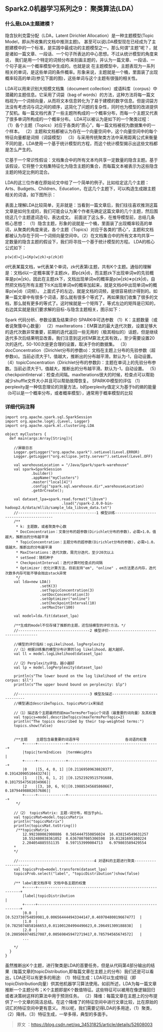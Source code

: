 ## Spark2.0机器学习系列之9： 聚类算法(LDA）

### 什么是LDA主题建模？

隐含狄利克雷分配（LDA，Latent Dirichlet Allocation）是一种主题模型(Topic Model，即从所收集的文档中推测主题)。 甚至可以说LDA模型现在已经成为了主题建模中的一个标准，是实践中最成功的主题模型之一。那么何谓“主题”呢？，就是诸如一篇文章、一段话、一个句子所表达的中心思想。不过从统计模型的角度来说， 我们是用一个特定的词频分布来刻画主题的，并认为一篇文章、一段话、一个句子是从一个概率模型中生成的。也就是说 在主题模型中，主题表现为一系列相关的单词，是这些单词的条件概率。形象来说，主题就是一个桶，里面装了出现概率较高的单词(参见下面的图)，这些单词与这个主题有很强的相关性。

LDA可以用来识别大规模文档集（document collection）或语料库（corpus）中潜藏的主题信息。它采用了词袋（bag of words）的方法，这种方法将每一篇文档视为一个词频向量，从而将文本信息转化为了易于建模的数字信息。但是词袋方法没有考虑词与词之间的顺序，这简化了问题的复杂性，同时也为模型的改进提供了契机。每一篇文档代表了一些主题所构成的一个概率分布，而每一个主题又代表了很多单词所构成的一个概率分布。 
LDA可以被认为是如下的一个聚类过程： 
（1）各个主题（Topics）对应于各类的“质心”，每一篇文档被视为数据集中的一个样本。 
（2）主题和文档都被认为存在一个向量空间中，这个向量空间中的每个特征向量都是词频（词袋模型） 
（3）与采用传统聚类方法中采用距离公式来衡量不同的是，LDA使用一个基于统计模型的方程，而这个统计模型揭示出这些文档都是怎么产生的。

它基于一个常识性假设：文档集合中的所有文本均共享一定数量的隐含主题。基于该假设，它将整个文档集特征化为隐含主题的集合，而每篇文本被表示为这些隐含主题的特定比例的混合。

LDA的这三位作者在原始论文中给了一个简单的例子。比如给定这几个主题：Arts、Budgets、Children、Education，在这几个主题下，可以构造生成跟主题相关的词语，如下图所示： 

表面上理解LDA比较简单，无非就是：当看到一篇文章后，我们往往喜欢推测这篇文章是如何生成的，我们可能会认为某个作者先确定这篇文章的几个主题，然后围绕这几个主题遣词造句，表达成文。 
前面说了这么多，在推导模型前，总结几条核心思想： 
（1）隐含主题，形象的说就是一个桶，里面装了出现概率较高的单词，从聚类的角度来说，各个主题（Topics）对应于各类的“质心”，主题和文档都被认为存在于同一个词频向量空间中。（2）在文档集合中的所有文本均共享一定数量的隐含主题的假设下，我们将寻找一个基于统计模型的方程。 
LDA的核心公式如下：

```
p(w|d)=∑i=1Kp(w|zk)∗p(zk|d)
``` 
d代表某篇文档，w代表某个单词，zk代表第i主题，共有K个主题。通俗的理解是：文档d以一定概率属于主题zk，即p(zk|d)，而主题zk下出现单词w的先验概率是p(w|zk)，因此在主题zk下，文档出现单词w的概率是p(w|zk)∗p(zk|d)，自然把文档在所有主题下ti:K出现单词w的概率加起来，就是文档d中出现单词w的概率p(w|d)（词频）。 
上面式子的左边，就是文档的词频，是很容易统计得到的。如果一篇文章中有很多个词语，那么就有很多个等式了。再如果我们收集了很多的文档，那么就有更多的等式了。这时候就是一个矩阵了，等式左边的矩阵是已知的，右边其实就是我们要求解的目标-与隐含主题相关，图示如下： 

Spark 代码分析、参数设置及结果评价
 SPARK中可选参数 
 （1）K：主题数量（或者说聚簇中心数量） 
 （2）maxIterations：EM算法的最大迭代次数，设置足够大的迭代次数非常重要，前期的迭代返回一些无用的（极其相似的）话题，但是继续迭代多次后结果明显改善。我们注意到这对EM算法尤其有效。，至少需要设置20次的迭代，50-100次是更合理的设置，取决于你的数据集。 
 （3）docConcentration（Dirichlet分布的参数α)：文档在主题上分布的先验参数（超参数α)。当前必须大于1，值越大，推断出的分布越平滑。默认为-1，自动设置。 
 （4）topicConcentration（Dirichlet分布的参数β)：主题在单词上的先验分布参数。当前必须大于1，值越大，推断出的分布越平滑。默认为-1，自动设置。 
 （5）checkpointInterval：检查点间隔。maxIterations很大的时候，检查点可以帮助减少shuffle文件大小并且可以帮助故障恢复。 
 SPARK中模型的评估 
（1）perplexity是一种信息理论的测量方法，b的perplexity值定义为基于b的熵的能量（b可以是一个概率分布，或者概率模型），通常用于概率模型的比较
  
  ### 详细代码注释
  
```
import org.apache.spark.sql.SparkSession
import org.apache.log4j.{Level, Logger}
import org.apache.spark.ml.clustering.LDA

object myClusters {
  def main(args:Array[String]){

    //屏蔽日志
    Logger.getLogger("org.apache.spark").setLevel(Level.ERROR)
    Logger.getLogger("org.eclipse.jetty.server").setLevel(Level.OFF)

    val warehouseLocation = "/Java/Spark/spark-warehouse"
    val spark=SparkSession
            .builder()
            .appName("myClusters")
            .master("local[4]")            
            .config("spark.sql.warehouse.dir",warehouseLocation)            
            .getOrCreate();   

    val dataset_lpa=spark.read.format("libsvm")
                          .load("/spark-2.0.0-bin-hadoop2.6/data/mllib/sample_lda_libsvm_data.txt")                    
    //------------------------------------1 模型训练-----------------------------------------
    /** 
     * k: 主题数，或者聚类中心数 
     * DocConcentration：文章分布的超参数(Dirichlet分布的参数)，必需>1.0，值越大，推断出的分布越平滑 
     * TopicConcentration：主题分布的超参数(Dirichlet分布的参数)，必需>1.0，值越大，推断出的分布越平滑 
     * MaxIterations：迭代次数，需充分迭代，至少20次以上
     * setSeed：随机种子 
     * CheckpointInterval：迭代计算时检查点的间隔 
     * Optimizer：优化计算方法，目前支持"em", "online" ，em方法更占内存，迭代次数多内存可能不够会抛出stack异常
     */  
    val lda=new LDA()
                .setK(3)
                .setTopicConcentration(3)
                .setDocConcentration(3)
                .setOptimizer("online")
                .setCheckpointInterval(10)
                .setMaxIter(100)

    val model=lda.fit(dataset_lpa)   

    /**生成的model不仅存储了推断的主题，还包括模型的评价方法。*/
    //---------------------------------2 模型评价-------------------------------------

    //模型的评价指标：ogLikelihood，logPerplexity
    //（1）根据训练集的模型分布计算的log likelihood，越大越好。
    val ll = model.logLikelihood(dataset_lpa)

    //（2）Perplexity评估，越小越好
    val lp = model.logPerplexity(dataset_lpa)

    println(s"The lower bound on the log likelihood of the entire corpus: $ll")
    println(s"The upper bound bound on perplexity: $lp")

    //---------------------------------3 模型及描述------------------------------
    //模型通过describeTopics、topicsMatrix来描述 

    //（1）描述各个主题最终的前maxTermsPerTopic个词语（最重要的词向量）及其权重
    val topics=model.describeTopics(maxTermsPerTopic=2)
    println("The topics described by their top-weighted terms:")
    topics.show(false)


    /**主题    主题包含最重要的词语序号                     各词语的权重
        +-----+-------------+------------------------------------------+
        |topic|termIndices  |termWeights                               |
        +-----+-------------+------------------------------------------+
        |0    |[5, 4, 0, 1] |[0.21169509638828377, 0.19142090510443274]|
        |1    |[5, 6, 1, 2] |[0.12521929515791688, 0.10175547561034966]|
        |2    |[3, 10, 6, 9]|[0.19885345685860667, 0.18794498802657686]|
        +-----+-------------+------------------------------------------+
     */    

    //（2） topicsMatrix: 主题-词分布，相当于phi。
    val topicsMat=model.topicsMatrix
    println("topicsMatrix")
    println(topicsMat.toString())
     /**topicsMatrix
        12.992380082908886  0.5654447550856024  16.438154549631257  
        10.552480038361052  0.6367807085306598  19.81281695100224   
        2.204054885551135   0.597153999004713   6.979803589429554 
    * 
    */

    //-----------------------------------4 对语料的主题进行聚类--------------------- 
    val topicsProb=model.transform(dataset_lpa)
    topicsProb.select("label", "topicDistribution")show(false)

    /** label是文档序号 文档中各主题的权重
        +-----+--------------------------------------------------------------+
        |label|topicDistribution                                             |
        +-----+--------------------------------------------------------------+
        |0.0  |[0.523730754859981,0.006564444943344147,0.46970480019667477]  |
        |1.0  |[0.7825074858166653,0.011001204994496623,0.206491309188838]   |
        |2.0  |[0.2085069748527087,0.005698459472719417,0.785794565674572]   |
        ...

    */
  }
}
```
虽然推断出K个主题，进行聚类是LDA的首要任务，但是从代码第4部分输出的结果（每篇文章的topicDistribution,即每篇文章在主题上的分布）我们还是可以看出，LDA还可以有更多的用途: 
（1）特征生成：LDA可以生成特征（即topicDistribution向量）供其他机器学习算法使用。如前所述，LDA为每一篇文章推断一个主题分布；K个主题即是K个数值特征。这些特征可以被用在像逻辑回归或者决策树这样的算法中用于预测任务。 
（2）降维：每篇文章在主题上的分布提供了一个文章的简洁总结。在这个降维了的特征空间中进行文章比较，比在原始的词汇的特征空间中更有意义。 
所以呢，我们需要记得LDA的多用途，（1）聚类，（2）降纬，（3）特征生成，一举多得，典型的多面手。
 
 > 原文 ：https://blog.csdn.net/qq_34531825/article/details/52608003
   
